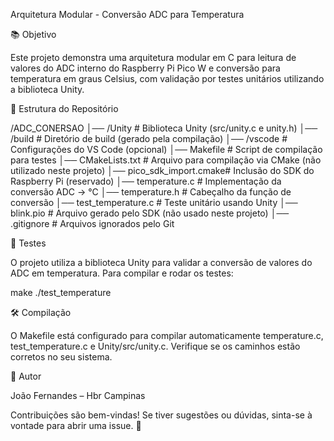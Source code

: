 Arquitetura Modular - Conversão ADC para Temperatura

📚 Objetivo

Este projeto demonstra uma arquitetura modular em C para leitura de valores do ADC interno do Raspberry Pi Pico W e conversão para temperatura em graus Celsius, com validação por testes unitários utilizando a biblioteca Unity.

📂 Estrutura do Repositório

/ADC_CONERSAO
│── /Unity               # Biblioteca Unity (src/unity.c e unity.h)
│── /build               # Diretório de build (gerado pela compilação)
│── /vscode              # Configurações do VS Code (opcional)
│── Makefile             # Script de compilação para testes
│── CMakeLists.txt       # Arquivo para compilação via CMake (não utilizado neste projeto)
│── pico_sdk_import.cmake# Inclusão do SDK do Raspberry Pi (reservado)
│── temperature.c        # Implementação da conversão ADC → °C
│── temperature.h        # Cabeçalho da função de conversão
│── test_temperature.c   # Teste unitário usando Unity
│── blink.pio            # Arquivo gerado pelo SDK (não usado neste projeto)
│── .gitignore           # Arquivos ignorados pelo Git

🧪 Testes

O projeto utiliza a biblioteca Unity para validar a conversão de valores do ADC em temperatura.
Para compilar e rodar os testes:

make
./test_temperature

🛠️ Compilação

O Makefile está configurado para compilar automaticamente temperature.c, test_temperature.c e Unity/src/unity.c. Verifique se os caminhos estão corretos no seu sistema.

👤 Autor

João Fernandes – Hbr Campinas

Contribuições são bem-vindas! Se tiver sugestões ou dúvidas, sinta-se à vontade para abrir uma issue. 🚀